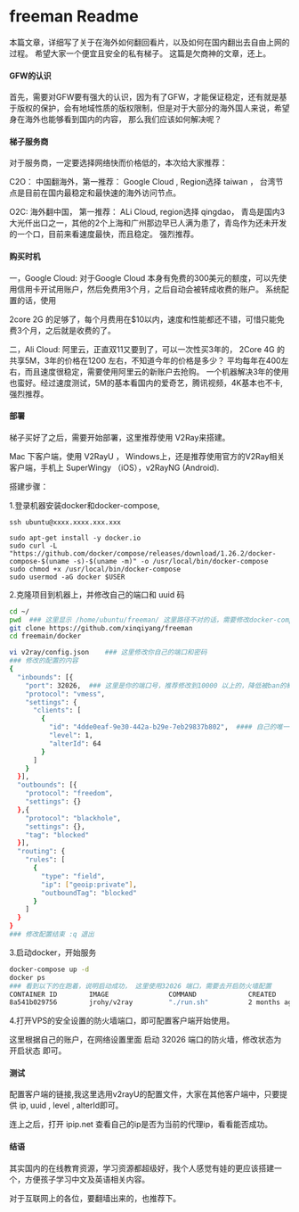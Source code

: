# freeman Readme
本篇文章，详细写了关于在海外如何翻回看片，以及如何在国内翻出去自由上网的过程。 希望大家一个便宜且安全的私有梯子。 这篇是欠商神的文章，还上。 

#### GFW的认识

首先，需要对GFW要有强大的认识，因为有了GFW，才能保证稳定，还有就是基于版权的保护，会有地域性质的版权限制，但是对于大部分的海外国人来说，希望身在海外也能够看到国内的内容， 那么我们应该如何解决呢？



#### 梯子服务商

对于服务商，一定要选择网络快而价格低的，本次给大家推荐：  

C2O： 中国翻海外，第一推荐： Google Cloud , Region选择 taiwan ， 台湾节点是目前在国内最稳定和最快速的海外访问节点。 

O2C:   海外翻中国， 第一推荐： ALi Cloud, region选择 qingdao， 青岛是国内3大光仟出口之一，其他的2个上海和广州那边早已人满为患了，青岛作为还未开发的一个口，目前来看速度最快，而且稳定。 强烈推荐。 



#### 购买时机

一，Google Cloud: 对于Google Cloud 本身有免费的300美元的额度，可以先使用信用卡开试用账户，然后免费用3个月，之后自动会被转成收费的账户。 系统配置的话，使用 

2core 2G 的足够了，每个月费用在$10以内，速度和性能都还不错，可惜只能免费3个月，之后就是收费的了。 

二，Ali Cloud: 阿里云，正直双11又要到了，可以一次性买3年的， 2Core 4G 的共享5M，3年的价格在1200 左右，不知道今年的价格是多少？  平均每年在400左右，而且速度很稳定，需要使用阿里云的新账户去抢购。  一个机器解决3年的使用也蛮好。经过速度测试，5M的基本看国内的爱奇艺，腾讯视频，4K基本也不卡, 强烈推荐。 



#### 部署

梯子买好了之后，需要开始部署，这里推荐使用 V2Ray来搭建。 

Mac 下客户端，使用 V2RayU ， Windows上，还是推荐使用官方的V2Ray相关客户端，手机上 SuperWingy （iOS），v2RayNG (Android). 

搭建步骤： 

1.登录机器安装docker和docker-compose, 

```base
ssh ubuntu@xxxx.xxxx.xxx.xxx 

sudo apt-get install -y docker.io
sudo curl -L "https://github.com/docker/compose/releases/download/1.26.2/docker-compose-$(uname -s)-$(uname -m)" -o /usr/local/bin/docker-compose
sudo chmod +x /usr/local/bin/docker-compose
sudo usermod -aG docker $USER
```

2.克隆项目到机器上，并修改自己的端口和 uuid 码

```bash
cd ~/ 
pwd  ### 这里显示 /home/ubuntu/freeman/ 这里路径不对的话，需要修改docker-compose.yml中的配置文件的位置。 
git clone https://github.com/xinqiyang/freeman
cd freemain/docker

vi v2ray/config.json    ### 这里修改你自己的端口和密码 
### 修改的配置的内容
{
  "inbounds": [{
    "port": 32026,  ### 这里是你的端口号，推荐修改到10000 以上的，降低被ban的概率
    "protocol": "vmess",
    "settings": {
      "clients": [
        {
          "id": "4dde0eaf-9e30-442a-b29e-7eb29837b802",  #### 自己的唯一的UUID 
          "level": 1,
          "alterId": 64
        }
      ]
    }
  }],
  "outbounds": [{
    "protocol": "freedom",
    "settings": {}
  },{
    "protocol": "blackhole",
    "settings": {},
    "tag": "blocked"
  }],
  "routing": {
    "rules": [
      {
        "type": "field",
        "ip": ["geoip:private"],
        "outboundTag": "blocked"
      }
    ]
  }
}
### 修改配置结束 :q 退出
```

3.启动docker，开始服务

```bash
docker-compose up -d 
docker ps 
### 看到以下的在跑着，说明启动成功， 这里使用32026 端口，需要去开启防火墙配置
CONTAINER ID        IMAGE               COMMAND             CREATED             STATUS              PORTS                      NAMES
8a541b029756        jrohy/v2ray         "./run.sh"          2 months ago        Up 7 days           0.0.0.0:32026->32026/tcp   v2ray_mritdv2ray_1
```

4.打开VPS的安全设置的防火墙端口，即可配置客户端开始使用。 

这里根据自己的账户，在网络设置里面 启动 32026 端口的防火墙，修改状态为 开启状态 即可。 



#### 测试

配置客户端的链接,我这里选用v2rayU的配置文件，大家在其他客户端中，只要提供 ip, uuid , level , alterId即可。 

连上之后，打开 ipip.net 查看自己的ip是否为当前的代理ip，看看能否成功。 




#### 结语

其实国内的在线教育资源，学习资源都超级好，我个人感觉有娃的更应该搭建一个，方便孩子学习中文及英语相关内容。 

对于互联网上的各位，要翻墙出来的，也推荐下。  














